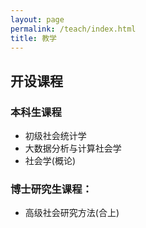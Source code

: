 ```yaml
---
layout: page
permalink: /teach/index.html
title: 教学
---
```


## **开设课程**

### 本科生课程
- 初级社会统计学
- 大数据分析与计算社会学 
- 社会学(概论)

### 博士研究生课程：
- 高级社会研究方法(合上)




